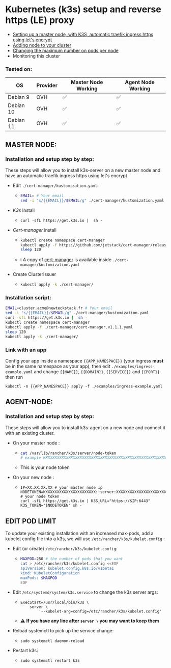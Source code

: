 # Kubernetes (k3s) setup and reverse https (LE) proxy

  * [Setting up a master node, with K3S, automatic traefik ingress https using let's encrypt](#master-node)
  * [Adding node to your cluster](#agent-node)
  * [Changing the maximum number on pods per node](#edit-pod-limit)
  * Monitoring this cluster

### Tested on:

  | OS | Provider | Master Node Working | Agent Node Working |
  |-|-|-|-|
  | Debian 9  | OVH | ✅ | ✅ |
  | Debian 10 | OVH | ✅ | ✅ |
  | Debian 11 | OVH | ✅ | ✅ |

## MASTER NODE:

### Installation and setup step by step:

These steps will allow you to install k3s-server on a new master node and have an automatic traefik ingress https using let's encrypt


  * Edit `./cert-manager/kustomization.yaml`:
     * ```bash
       EMAIL= # Your email
       sed -i "s/{{EMAIL}}/$EMAIL/g" ./cert-manager/kustomization.yaml
       ```

  * *K3s* Install
     * ```
       curl -sfL https://get.k3s.io |  sh -
       ```

  * *Cert-manager* install
     * ```bash
       kubectl create namespace cert-manager
       kubectl apply -f https://github.com/jetstack/cert-manager/releases/download/v1.1.1/cert-manager.yaml 
       sleep 120
       ```
     * ℹ A copy of [cert-manager](https://github.com/jetstack/cert-manager/releases/download/v1.1.1/cert-manager.yaml) is available inside `./cert-manager/kustomization.yaml`

  * Create ClusterIssuer
     * ```bash
       kubectl apply -k ./cert-manager/
       ```

### Installation script:
  
  ```bash
  EMAIL=cluster.acme@newteckstack.fr # Your email
  sed -i "s/{{EMAIL}}/$EMAIL/g" ./cert-manager/kustomization.yaml
  curl -sfL https://get.k3s.io |  sh -
  kubectl create namespace cert-manager
  kubectl apply -f ./cert-manager/cert-manager.v1.1.1.yaml
  sleep 120
  kubectl apply -k ./cert-manager/
  ```
  

### Link with an app

Config your app inside a namespace `{{APP_NAMESPACE}}` (your ingress **must** be in the same namespace as your app), then edit `./examples/ingress-example.yaml` and change `{{NAME}}`, `{{DOMAIN}}`, `{{SERVICE}}` and `{{PORT}}` then run

```
kubectl -n {{APP_NAMESPACE}} apply -f ./examples/ingress-example.yaml
```

## AGENT-NODE:


### Installation and setup step by step:

These steps will allow you to install k3s-agent on a new node and connect it with an existing cluster.

 * On your master node :
      * ```bash
        cat /var/lib/rancher/k3s/server/node-token
        # example KXXXXXXXXXXXXXXXXXXXXXXXXXXXXXXXXXXXXXXXXXXXXXXXXXXXXXXXXXXXXXXXXXX::server:XXXXXXXXXXXXXXXXXXXXXXXXXXXXXXXX
        ```
      * This is your node token
      
 * On your new node :
      * ```
        IP=XX.XX.XX.XX # your master node ip
        NODETOKEN=KXXXXXXXXXXXXXXXXXXXXXX::server:XXXXXXXXXXXXXXXXXXXXXXXXX # your node token
        curl -sfL https://get.k3s.io | K3S_URL="https://$IP:6443" K3S_TOKEN="$NODETOKEN" sh -
        ```

## EDIT POD LIMIT

To update your existing installation with an increased max-pods, add a kubelet config file into a k3s, we will use `/etc/rancher/k3s/kubelet.config` :
 * Edit (or create) `/etc/rancher/k3s/kubelet.config`:
      * ```bash
        MAXPOD=250 # the number of pods that you want
        cat > /etc/rancher/k3s/kubelet.config <<EOF
        apiVersion: kubelet.config.k8s.io/v1beta1
        kind: KubeletConfiguration
        maxPods: $MAXPOD
        EOF
        ```
      
 * Edit `/etc/systemd/system/k3s.service` to change the k3s server args:
      * ```
        ExecStart=/usr/local/bin/k3s \
            server \
                '--kubelet-arg=config=/etc/rancher/k3s/kubelet.config'
        ```
      * ⚠️ **If you have any line after `server \` you may want to keep them**
         
 * Reload systemctl to pick up the service change:
      * ```
        sudo systemctl daemon-reload
        ```
        
 * Restart k3s:
      * ```
        sudo systemctl restart k3s
        ```
